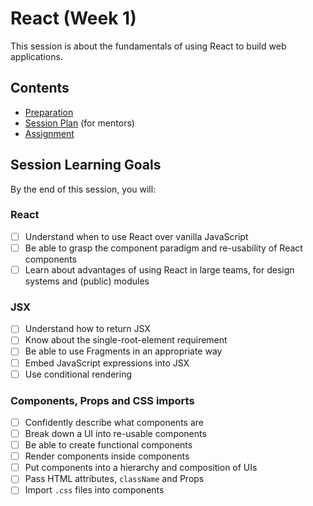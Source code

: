 # React (Week 1)

This session is about the fundamentals of using React to build web applications.

## Contents

- [Preparation](./preparation.md)
- [Session Plan](./session-plan.md) (for mentors)
- [Assignment](./assignment.md)

## Session Learning Goals

By the end of this session, you will:

### React

- [ ] Understand when to use React over vanilla JavaScript
- [ ] Be able to grasp the component paradigm and re-usability of React components
- [ ] Learn about advantages of using React in large teams, for design systems and (public) modules

### JSX

- [ ] Understand how to return JSX
- [ ] Know about the single-root-element requirement
- [ ] Be able to use Fragments in an appropriate way
- [ ] Embed JavaScript expressions into JSX
- [ ] Use conditional rendering

### Components, Props and CSS imports

- [ ] Confidently describe what components are
- [ ] Break down a UI into re-usable components
- [ ] Be able to create functional components
- [ ] Render components inside components
- [ ] Put components into a hierarchy and composition of UIs
- [ ] Pass HTML attributes, `className` and Props
- [ ] Import `.css` files into components

